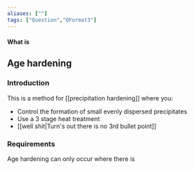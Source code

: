 ```yaml
---
aliases: [""]
tags: ["Question","QFormat3"]
---
```


#### What is
## Age hardening
### Introduction

This is a method for [[precipitation hardening]] where you:
- Control the formation of small evenly dispersed precipitates
- Use a 3 stage heat treatment
- [[well shit|Turn's out there is no 3rd bullet point]]

### Requirements
Age hardening can only occur where there is 